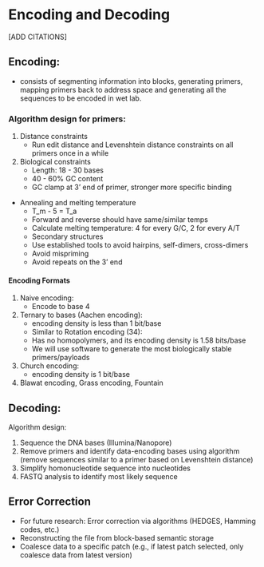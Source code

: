 # Encoding and Decoding

[ADD CITATIONS]

## Encoding: 
- consists of segmenting information into blocks, generating primers, mapping primers back to address space and generating all the sequences to be encoded in wet lab.

### Algorithm design for primers:
1. Distance constraints
   - Run edit distance and Levenshtein distance constraints on all primers once in a while
2. Biological constraints
   - Length: 18 - 30 bases
    - 40 - 60% GC content
    - GC clamp at 3’ end of primer, stronger more specific binding
  - Annealing and melting temperature 
    - T_m - 5 = T_a
    - Forward and reverse should have same/similar temps
    - Calculate melting temperature: 4 for every G/C, 2 for every A/T
    - Secondary structures
    - Use established tools to avoid hairpins, self-dimers, cross-dimers
    - Avoid mispriming
    - Avoid repeats on the 3’ end

#### Encoding Formats
1. Naive encoding:
   - Encode to base 4
2. Ternary to bases (Aachen encoding):
   - encoding density is less than 1 bit/base
   - Similar to Rotation encoding (34): 
   - Has no homopolymers, and its encoding density is 1.58 bits/base
   - We will use software to generate the most biologically stable primers/payloads
3. Church encoding:
   - encoding density is 1 bit/base
4. Blawat encoding, Grass encoding, Fountain

## Decoding: 
Algorithm design:
1. Sequence the DNA bases (Illumina/Nanopore)
2. Remove primers and identify data-encoding bases using algorithm (remove sequences similar to a primer based on Levenshtein distance)
3. Simplify homonucleotide sequence into nucleotides
4. FASTQ analysis to identify most likely sequence

## Error Correction
- For future research: Error correction via algorithms (HEDGES, Hamming codes, etc.)
- Reconstructing the file from block-based semantic storage
- Coalesce data to a specific patch (e.g., if latest patch selected, only coalesce data from latest version)

